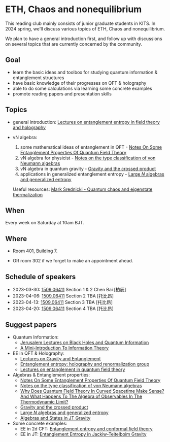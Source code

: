 # ETH, Chaos and nonequilibrium 

This reading club mainly consists of junior graduate students in KITS. In 2024 spring, we'll discuss various topics of ETH, Chaos and nonequilibrium.

We plan to have a general introduction first, and follow up with discussions on several topics that are currently concerned by the community.




## Goal

- learn the basic ideas and toolbox for studying quantum information & entanglement structures
- have basic knowledge of their progresses on QFT & holography
- able to do some calculations via learning some concrete examples 
- promote reading papers and presentation skills



## Topics

- general introduction: [Lectures on entanglement entropy in field theory and
  holography](https://arxiv.org/abs/1907.08126) 

- vN algebra:

  1. some mathematical ideas of entanglement in QFT - [Notes On Some Entanglement Properties Of Quantum Field Theory](https://arxiv.org/abs/1803.04993) 
  2. vN algebra for physicist - [Notes on the type classification of von Neumann algebras](https://arxiv.org/abs/2302.01958) 
  3. vN algebra in quantum gravity - [Gravity and the crossed product](https://arxiv.org/abs/2112.12828) 
  4. applications in generalized entanglement entropy - [Large *N* algebras and generalized entropy](https://arxiv.org/abs/2209.10454) 

  Useful resources: [Mark Srednicki - Quantum chaos and eigenstate thermalization](https://m.youtube.com/watch?v=C4GREsvpzA0&pp=ygUuZWlnZW5zdGF0ZSB0aGVybWFsaXphdGlvbiBoeXBvdGhlc2lzIHNyZWRuaWNraQ%3D%3D)




## When

Every week on Saturday at 10am BJT.




## Where

- Room 401, Building 7.

- OR room 302 if we forget to make an appointment ahead.

  


## Schedule of speakers

- 2023-03-30: [1509.06411](https://arxiv.org/abs/1509.06411) Section 1 & 2 Chen Bai [柏辰]
- 2023-04-06: [1509.06411](https://arxiv.org/abs/1509.06411) Section 2 TBA [托比昂]
- 2023-04-13: [1509.06411](https://arxiv.org/abs/1509.06411) Section 3 TBA [托比昂]
- 2023-04-20: [1509.06411](https://arxiv.org/abs/1509.06411) Section 4 TBA [托比昂]


## Suggest papers

- Quantum Information:
  - [Jerusalem Lectures on Black Holes and
    Quantum Information](https://arxiv.org/abs/1409.1231) 
  - [A Mini-Introduction To Information Theory](https://arxiv.org/abs/1805.11965) 
- EE in QFT & Holography:
  - [Lectures on Gravity and Entanglement](https://arxiv.org/abs/1609.00026) 
  - [Entanglement entropy: holography and renormalization group](https://arxiv.org/abs/1801.10352) 
  - [Lectures on entanglement in quantum field theory](https://arxiv.org/abs/2201.13310) 
- Algebras & Entanglement properties:
  - [Notes On Some Entanglement Properties Of Quantum Field Theory](https://arxiv.org/abs/1803.04993) 
  - [Notes on the type classification of von Neumann
    algebras](https://arxiv.org/abs/2302.01958) 
  - [Why Does Quantum Field Theory In Curved Spacetime Make Sense?
    And What Happens To The Algebra of Observables In The Thermodynamic Limit?](https://arxiv.org/abs/2112.11614) 
  - [Gravity and the crossed product](https://arxiv.org/abs/2112.12828) 
  - [Large *N* algebras and generalized entropy](https://arxiv.org/abs/2209.10454) 
  - [Algebras and States in JT Gravity](https://arxiv.org/abs/2301.07257) 
- Some concrete examples:
  - EE in 2d CFT: [Entanglement entropy and conformal field theory](https://arxiv.org/abs/0905.4013) 
  - EE in JT: [Entanglement Entropy in Jackiw-Teitelboim
    Gravity](https://arxiv.org/abs/1911.10663) 
